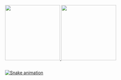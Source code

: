  <div>
  <a href="https://github.com/Zinbo20">
  <img height="180em" src="https://github-readme-stats.vercel.app/api?username=Zinbo20&show_icons=true&theme=dracula&include_all_commits=true&count_private=true"/>
  <img height="180em" src="https://github-readme-stats.vercel.app/api/top-langs/?username=Zinbo20&layout=compact&langs_count=7&theme=dracula"/>
</div>
  
  ##
 
<div> 
 
  ![Snake animation](https://github.com/Zinbo20/Zinbo20/blob/output/github-contribution-grid-snake.svg)
 
</div>

